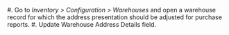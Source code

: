 #\. Go to *Inventory \> Configuration \> Warehouses* and open a
warehouse record for which the address presentation should be adjusted
for purchase reports. \#. Update Warehouse Address Details field.
